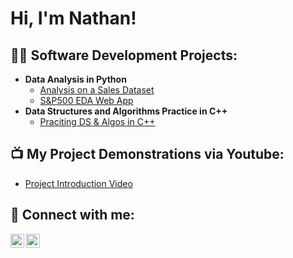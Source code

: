 <h1>Hi, I'm Nathan!</h1>

<h2>👨‍💻 Software Development Projects:</h2>

- <b>Data Analysis in Python</b>
  - [Analysis on a Sales Dataset](https://github.com/ncrossan/Sales_Data_Analysis_Project)
  - [S&P500 EDA Web App](https://github.com/ncrossan/SP500-WebApp-Project)
- <b>Data Structures and Algorithms Practice in C++</b>
  - [Praciting DS & Algos in C++](https://github.com/ncrossan)

<h2>📺 My Project Demonstrations via Youtube:</h2>

- [Project Introduction Video](https://www.youtube.com/watch?v=a83ASGn_V_s)

<h2> 🤳 Connect with me:</h2>

[<img align="left" alt="JoshMadakor | YouTube" width="22px" src="https://cdn.jsdelivr.net/npm/simple-icons@v3/icons/youtube.svg" />][youtube]
[<img align="left" alt="JoshMadakor | LinkedIn" width="22px" src="https://cdn.jsdelivr.net/npm/simple-icons@v3/icons/linkedin.svg" />][linkedin]

[youtube]: https://www.youtube.com/@kaafkaesque
[linkedin]: https://www.linkedin.com/in/nathan-crossan-764889298/

<!--
Here are some ideas to get you started:

- 🔭 I’m currently working on ...
- 🌱 I’m currently learning ...
- 👯 I’m looking to collaborate on ...
- 🤔 I’m looking for help with ...
- 💬 Ask me about ...
- 📫 How to reach me: ...
- 😄 Pronouns: ...
- ⚡ Fun fact: ...
-->
